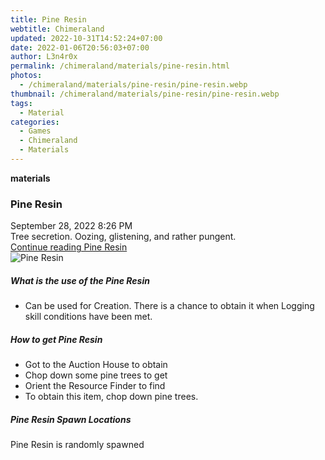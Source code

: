 ```yaml
---
title: Pine Resin
webtitle: Chimeraland
updated: 2022-10-31T14:52:24+07:00
date: 2022-01-06T20:56:03+07:00
author: L3n4r0x
permalink: /chimeraland/materials/pine-resin.html
photos:
  - /chimeraland/materials/pine-resin/pine-resin.webp
thumbnail: /chimeraland/materials/pine-resin/pine-resin.webp
tags:
  - Material
categories:
  - Games
  - Chimeraland
  - Materials
---
```


<section id="bootstrap-wrapper"><link rel="stylesheet" href="https://cdn.statically.io/gh/dimaslanjaka/Web-Manajemen/40ac3225/css/bootstrap-4.5-wrapper.css"/><div class="row g-0 border rounded overflow-hidden flex-md-row mb-4 shadow-sm position-relative"><div class="col p-4 d-flex flex-column position-static"><strong class="d-inline-block mb-2 text-success">materials</strong><h3 class="mb-0">Pine Resin</h3><div class="mb-1 text-muted">September 28, 2022 8:26 PM</div><div class="mb-2 border p-1">Tree secretion. Oozing, glistening, and rather pungent.</div><a href="#" class="stretched-link d-none">Continue reading Pine Resin</a></div><div class="col-auto d-none d-lg-block"><img src="/chimeraland/materials/pine-resin/pine-resin.webp" alt="Pine Resin"/></div></div><div class="row"><div class="col-lg-6 col-12 mb-2"><div class="card"><div class="card-body"><h5 class="card-title">What is the use of the Pine Resin</h5><div class="card-text"><ul><li>Can be used for Creation. There is a chance to obtain it when Logging skill conditions have been met.</li></ul></div></div></div></div><div class="col-lg-6 col-12 mb-2"><div class="card"><div class="card-body"><h5 class="card-title">How to get Pine Resin</h5><div class="card-text"><ul><li>Got to the Auction House to obtain</li><li>Chop down some pine trees to get</li><li>Orient the Resource Finder to find</li><li>To obtain this item, chop down pine trees.</li></ul></div></div></div></div><div class="col-12 mb-2"><h5>Pine Resin Spawn Locations</h5><p>Pine Resin is randomly spawned</p></div></div></section>